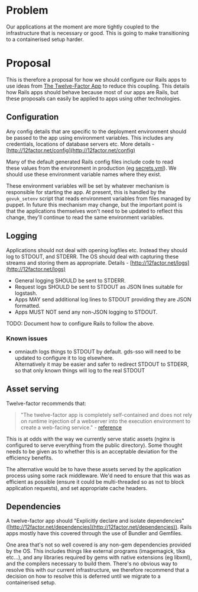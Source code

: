 # Problem

Our applications at the moment are more tightly coupled to the infrastructure that is necessary or good. This is going to make transitioning to a containerised setup harder.

# Proposal

This is therefore a proposal for how we should configure our Rails apps to use ideas from [The Twelve-Factor App](http://12factor.net/) to reduce this coupling. This details how Rails apps should behave because most of our apps are Rails, but these proposals can easily be applied to apps using other technologies.

## Configuration

Any config details that are specific to the deployment environment should be&nbsp;passed to the app using environment variables. This includes any credentials,&nbsp;locations of database servers etc. More details - [http://12factor.net/config](http://12factor.net/config)

Many of the default generated Rails config files include code to read these&nbsp;values from the environment in production (eg [secrets.yml](https://github.com/rails/rails/blob/4-2-stable/railties/lib/rails/generators/rails/app/templates/config/secrets.yml)).&nbsp;We should use these environment variable names where they exist.

These environment variables will be set by whatever mechanism is responsible for&nbsp;starting the app. At present, this is handled by the `govuk_setenv`&nbsp;script that&nbsp;reads environment variables from files managed by puppet. In future this&nbsp;mechanism may change, but the important point is that the applications&nbsp;themselves won't need to be updated to reflect this change, they'll continue to&nbsp;read the same environment variables.

## Logging

Applications should not deal with opening logfiles etc. Instead they should log&nbsp;to STDOUT, and STDERR. The OS should deal with capturing these streams and&nbsp;storing them as appropriate. Details - [http://12factor.net/logs](http://12factor.net/logs)

- General logging SHOULD be sent to STDERR.
- Request logs SHOULD be sent to STDOUT as JSON lines suitable for logstash.
- Apps MAY send additional log lines to STDOUT providing they are JSON formatted.
- Apps MUST NOT send any non-JSON logging to STDOUT.

TODO: Document how to configure Rails to follow the above.

### Known issues

- omniauth logs things to STDOUT by default. gds-sso will need to be updated to&nbsp;configure it to log elsewhere.  
Alternatively it may be easier and safer to redirect STDOUT to STDERR, so that only known things will log to the real STDOUT&nbsp;

## Asset serving

Twelve-factor recommends that:

> "The twelve-factor app is completely self-contained&nbsp;and does not rely on runtime injection of a webserver into the execution environment to create a web-facing service." -&nbsp;[reference](http://12factor.net/port-binding)

This is at odds with the way we currently serve static assets (nginx is configured to serve everything from the public directory). Some thought needs to be given as to whether this is an acceptable deviation for the efficiency benefits.

The alternative would be to have these assets served by the application process using some rack middleware. We'd need to ensure that this was as efficient as possible (ensure it could be multi-threaded so as not to block application requests), and set appropriate cache headers.

## Dependencies

A twelve-factor app should "Explicitly declare and isolate dependencies" ([http://12factor.net/dependencies](http://12factor.net/dependencies)). Rails apps mostly have this covered through the use of Bundler and Gemfiles.

One area that's not so well covered is any non-gem dependencies provided by the&nbsp;OS. This includes things like external programs (imagemagick, tika etc...), and&nbsp;any libraries required by gems with native extensions (eg libxml), and the&nbsp;compilers necessary to build them. There's no obvious way to resolve this with&nbsp;our current infrastructure, we therefore recommend that a decision on how to&nbsp;resolve this is deferred until we migrate to a containerised setup.

&nbsp;

&nbsp;

